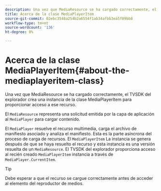 ```yaml
---
description: Una vez que MediaResource se ha cargado correctamente, el TVSDK del explorador crea una instancia de la clase MediaPlayerItem para proporcionar acceso a ese recurso.
title: Acerca de la clase MediaPlayerItem
source-git-commit: 02ebc3548a254b2a6554f1ab34afbb3ea5f09bb8
workflow-type: tm+mt
source-wordcount: '136'
ht-degree: 0%

---
```


# Acerca de la clase MediaPlayerItem{#about-the-mediaplayeritem-class}

Una vez que MediaResource se ha cargado correctamente, el TVSDK del explorador crea una instancia de la clase MediaPlayerItem para proporcionar acceso a ese recurso.

El `MediaResource` representa una solicitud emitida por la capa de aplicación al `MediaPlayer` para cargar contenido.

El `MediaPlayer` resuelve el recurso multimedia, carga el archivo de manifiesto asociado y analiza el manifiesto. Esta es la parte asíncrona del proceso de carga de recursos. El `MediaPlayerItem` La instancia se genera después de que se haya resuelto el recurso y esta instancia es una versión resuelta de un `MediaResource`. El TVSDK del explorador proporciona acceso al recién creado `MediaPlayerItem` instancia a través de `MediaPlayer.CurrentItem`.

>[!TIP]
>
>Debe esperar a que el recurso se cargue correctamente antes de acceder al elemento del reproductor de medios.
